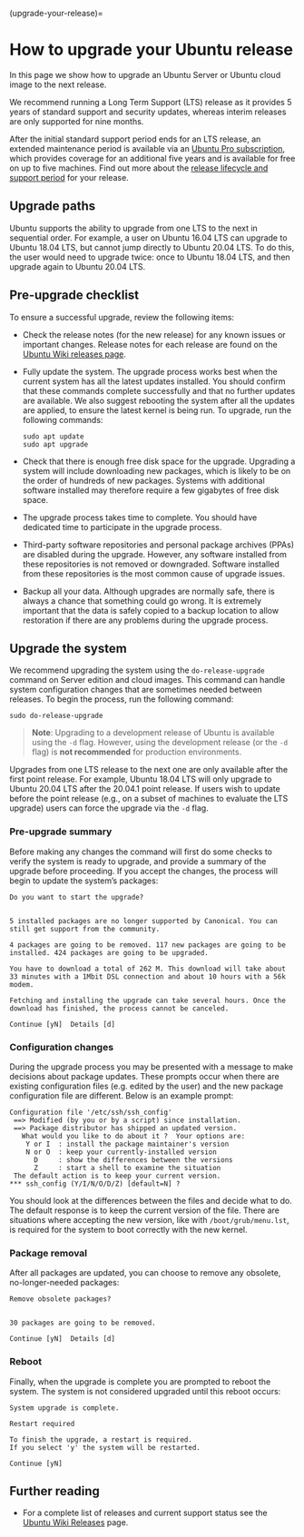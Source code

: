 (upgrade-your-release)=
# How to upgrade your Ubuntu release

In this page we show how to upgrade an Ubuntu Server or Ubuntu cloud image to the next release.

We recommend running a Long Term Support (LTS) release as it provides 5 years of standard support and security updates, whereas interim releases are only supported for nine months.

After the initial standard support period ends for an LTS release, an extended maintenance period is available via an [Ubuntu Pro subscription](http://ubuntu.com/pro), which provides coverage for an additional five years and is available for free on up to five machines. Find out more about the [release lifecycle and support period](https://ubuntu.com/about/release-cycle) for your release.

## Upgrade paths

Ubuntu supports the ability to upgrade from one LTS to the next in sequential order. For example, a user on Ubuntu 16.04 LTS can upgrade to Ubuntu 18.04 LTS, but cannot jump directly to Ubuntu 20.04 LTS. To do this, the user would need to upgrade twice: once to Ubuntu 18.04 LTS, and then upgrade again to Ubuntu 20.04 LTS.

## Pre-upgrade checklist

To ensure a successful upgrade, review the following items:

* Check the release notes (for the new release) for any known issues or important changes. Release notes for each release are found on the [Ubuntu Wiki releases page](https://wiki.ubuntu.com/Releases).

* Fully update the system. The upgrade process works best when the current system has all the latest updates installed. You should confirm that these commands complete successfully and that no further updates are available. We also suggest rebooting the system after all the updates are applied, to ensure the latest kernel is being run. To upgrade, run the following commands:

  ```shell
  sudo apt update
  sudo apt upgrade
  ```

* Check that there is enough free disk space for the upgrade. Upgrading a system will include downloading new packages, which is likely to be on the order of hundreds of new packages. Systems with additional software installed may therefore require a few gigabytes of free disk space.

* The upgrade process takes time to complete. You should have dedicated time to participate in the upgrade process.

* Third-party software repositories and personal package archives (PPAs) are disabled during the upgrade. However, any software installed from these repositories is not removed or downgraded. Software installed from these repositories is the most common cause of upgrade issues.

* Backup all your data. Although upgrades are normally safe, there is always a chance that something could go wrong. It is extremely important that the data is safely copied to a backup location to allow restoration if there are any problems during the upgrade process.

## Upgrade the system

We recommend upgrading the system using the `do-release-upgrade` command on Server edition and cloud images. This command can handle system configuration changes that are sometimes needed between releases. To begin the process, run the following command:

```shell
sudo do-release-upgrade
```

> **Note**:
> Upgrading to a development release of Ubuntu is available using the `-d` flag. However, using the development release (or the `-d` flag) is **not recommended** for production environments. 

Upgrades from one LTS release to the next one are only available after the first point release. For example, Ubuntu 18.04 LTS will only upgrade to Ubuntu 20.04 LTS after the 20.04.1 point release. If users wish to update before the point release (e.g., on a subset of machines to evaluate the LTS upgrade) users can force the upgrade via the `-d` flag.

### Pre-upgrade summary

Before making any changes the command will first do some checks to verify the system is ready to upgrade, and provide a summary of the upgrade before proceeding. If you accept the changes, the process will begin to update the system’s packages:

```text
Do you want to start the upgrade?  


5 installed packages are no longer supported by Canonical. You can  
still get support from the community.  

4 packages are going to be removed. 117 new packages are going to be  
installed. 424 packages are going to be upgraded.  

You have to download a total of 262 M. This download will take about  
33 minutes with a 1Mbit DSL connection and about 10 hours with a 56k  
modem.  

Fetching and installing the upgrade can take several hours. Once the  
download has finished, the process cannot be canceled.  

Continue [yN]  Details [d]
```

### Configuration changes

During the upgrade process you may be presented with a message to make decisions about package updates. These prompts occur when there are existing configuration files (e.g. edited by the user) and the new package configuration file are different. Below is an example prompt:

```text
Configuration file '/etc/ssh/ssh_config'
 ==> Modified (by you or by a script) since installation.
 ==> Package distributor has shipped an updated version.
   What would you like to do about it ?  Your options are:
    Y or I  : install the package maintainer's version
    N or O  : keep your currently-installed version
      D     : show the differences between the versions
      Z     : start a shell to examine the situation
 The default action is to keep your current version.
*** ssh_config (Y/I/N/O/D/Z) [default=N] ?
```

You should look at the differences between the files and decide what to do. The default response is to keep the current version of the file. There are situations where accepting the new version, like with `/boot/grub/menu.lst`, is required for the system to boot correctly with the new kernel.

### Package removal

After all packages are updated, you can choose to remove any obsolete, no-longer-needed packages:

```text
Remove obsolete packages?  


30 packages are going to be removed.  

Continue [yN]  Details [d]
```

### Reboot

Finally, when the upgrade is complete you are prompted to reboot the system. The system is not considered upgraded until this reboot occurs:

```text
System upgrade is complete.

Restart required  

To finish the upgrade, a restart is required.  
If you select 'y' the system will be restarted.  

Continue [yN]
```

## Further reading

- For a complete list of releases and current support status see the [Ubuntu Wiki Releases](https://wiki.ubuntu.com/Releases) page.
